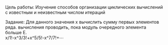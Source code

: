Цель работы: Изучение способов организации циклических вычислений с известным и неизвестным числом итераций

Задание: Для данного значения х вычислить сумму первых элементов ряда. вычисления проводить, пока модуль очередного элемента больше E.  
x/1!-x^3/3!+x^5/5!-x^7/7!+⋯
